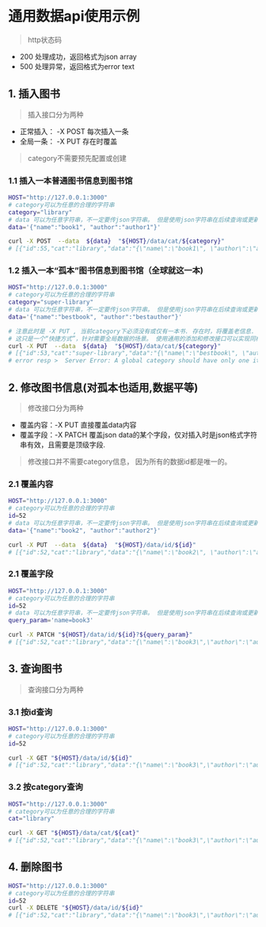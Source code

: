 # 通用数据api使用示例

> http状态码
* 200  处理成功，返回格式为json array
* 500  处理异常，返回格式为error text

## 1. 插入图书
> 插入接口分为两种
* 正常插入： -X POST 每次插入一条
* 全局一条： -X PUT  存在时覆盖

> category不需要预先配置或创建

### 1.1 插入一本普通图书信息到图书馆
```bash
HOST="http://127.0.0.1:3000"
# category可以为任意的合理的字符串
category="library"
# data 可以为任意字符串，不一定要传json字符串。 但是使用json字符串在后续查询或更新时有增益.
data='{"name":"book1", "author":"author1"}'

curl -X POST  --data  ${data}  "${HOST}/data/cat/${category}"
# [{"id":55,"cat":"library","data":"{\"name\":\"book1\", \"author\":\"author1\"}","created":1715575772000,"updated":1715575772000}]
```

### 1.2 插入一本“孤本”图书信息到图书馆（全球就这一本)
```bash
HOST="http://127.0.0.1:3000"
# category可以为任意的合理的字符串
category="super-library"
# data 可以为任意字符串，不一定要传json字符串。 但是使用json字符串在后续查询或更新时有增益.
data='{"name":"bestbook", "author":"bestauthor"}'

# 注意此时是 -X PUT , 当前category下必须没有或仅有一本书. 存在时，将覆盖老信息.
# 这只是一个“快捷方式”，针对需要全局数据的场景。 使用通用的添加和修改接口可以实现同样的效果。
curl -X PUT  --data  ${data}  "${HOST}/data/cat/${category}"
# [{"id":53,"cat":"super-library","data":"{\"name\":\"bestbook\", \"author\":\"bestauthor\"}","created":1715498693000,"updated":1715575797000}]
# error resp >  Server Error: A global category should have only one item!
```


## 2. 修改图书信息(对孤本也适用,数据平等)
> 修改接口分为两种
* 覆盖内容：-X PUT  直接覆盖data内容
* 覆盖字段：-X PATCH 覆盖json data的某个字段，仅对插入时是json格式字符串有效，且需要是顶级字段.

> 修改接口并不需要category信息， 因为所有的数据id都是唯一的。

### 2.1 覆盖内容
```bash
HOST="http://127.0.0.1:3000"
# category可以为任意的合理的字符串
id=52
# data 可以为任意字符串，不一定要传json字符串。 但是使用json字符串在后续查询或更新时有增益.
data='{"name":"book2", "author":"author2"}'

curl -X PUT  --data  ${data}  "${HOST}/data/id/${id}"
# [{"id":52,"cat":"library","data":"{\"name\":\"book2\", \"author\":\"author2\"}","created":1715491280000,"updated":1715575840000}]
```

### 2.1 覆盖字段
```bash
HOST="http://127.0.0.1:3000"
# category可以为任意的合理的字符串
id=52
# data 可以为任意字符串，不一定要传json字符串。 但是使用json字符串在后续查询或更新时有增益.
query_param='name=book3'

curl -X PATCH "${HOST}/data/id/${id}?${query_param}"
# [{"id":52,"cat":"library","data":"{\"name\":\"book3\",\"author\":\"author2\"}","created":1715491280000,"updated":1715575899000}]
```

## 3. 查询图书
> 查询接口分为两种

### 3.1 按id查询
```bash
HOST="http://127.0.0.1:3000"
# category可以为任意的合理的字符串
id=52

curl -X GET "${HOST}/data/id/${id}"
# [{"id":52,"cat":"library","data":"{\"name\":\"book3\",\"author\":\"author2\"}","created":1715491280000,"updated":1715575899000}]
```

### 3.2 按category查询
```bash
HOST="http://127.0.0.1:3000"
# category可以为任意的合理的字符串
cat="library"

curl -X GET "${HOST}/data/cat/${cat}"
# [{"id":52,"cat":"library","data":"{\"name\":\"book3\",\"author\":\"author2\"}","created":1715491280000,"updated":1715575899000}]
```

## 4. 删除图书
```bash
HOST="http://127.0.0.1:3000"
# category可以为任意的合理的字符串
id=52
curl -X DELETE "${HOST}/data/id/${id}"
# [{"id":52,"cat":"library","data":"{\"name\":\"book3\",\"author\":\"author2\"}","created":1715491280000,"updated":1715575899000}]
```